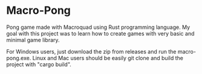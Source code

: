 # Macro-Pong

Pong game made with Macroquad using Rust programming language. My goal with this project was to learn how to create games with very basic and minimal game library.

For Windows users, just download the zip from releases and run the macro-pong.exe. Linux and Mac users should be easily git clone and build the project with "cargo build".
